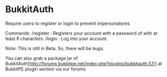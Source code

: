 # BukkitAuth

Require users to register or login to prevent impersonatores

Commands:
/register <password>: Registers your account with a password of with at least 6 characters.
/login <password>: Log into your account.

Note: This is still in Beta. So, there will be bugs.

You can also grab a package jar of BukkitAuth[http://forums.bukkitpe.net/index.php?plugins/bukkitauth.57/] at BukkitPE plugin section via our forums
